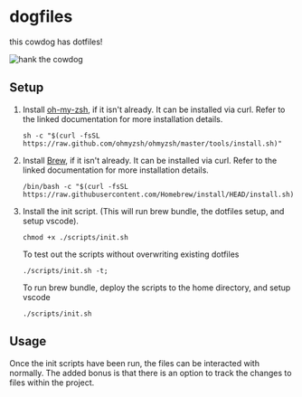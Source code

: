 # dogfiles
this cowdog has dotfiles!

![hank the cowdog](http://2.bp.blogspot.com/-qsXKNYQ4xZc/TpfFkRYfcqI/AAAAAAAALbY/h8tydti83oA/s1600/hankthecowdog.gif)

## Setup

1. Install [oh-my-zsh](https://ohmyz.sh/#install), if it isn't already.  It can be installed via curl.  Refer to the linked documentation for more installation details.

    ```shell
    sh -c "$(curl -fsSL https://raw.github.com/ohmyzsh/ohmyzsh/master/tools/install.sh)"
    ```

2. Install [Brew](https://docs.brew.sh/Installation), if it isn't already. It can be installed via curl.  Refer to the linked documentation for more installation details.

    ```shell
    /bin/bash -c "$(curl -fsSL https://raw.githubusercontent.com/Homebrew/install/HEAD/install.sh)"
    ```

3. Install the init script. 
   (This will run brew bundle, the dotfiles setup, and setup vscode).

    ```shell
    chmod +x ./scripts/init.sh 
    ```
    To test out the scripts without overwriting existing dotfiles
    ```shell
    ./scripts/init.sh -t;
    ```
    To run brew bundle, deploy the scripts to the home directory, and setup vscode
    ```shell
    ./scripts/init.sh
    ```
    
## Usage
Once the init scripts have been run, the files can be interacted with normally.  The added bonus is that there is an option to track the changes to files within the project. 
